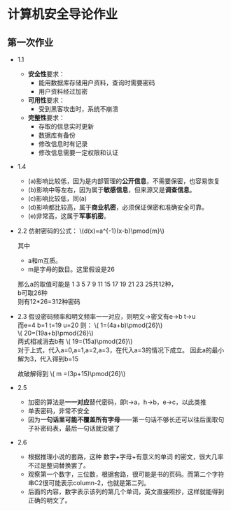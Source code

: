 <script type="text/javascript" src="https://cdn.mathjax.org/mathjax/latest/MathJax.js?config=default"></script>
# 计算机安全导论作业

## 第一次作业

+ 1.1
  * **安全性**要求：
    - 能用数据库存储用户资料，查询时需要密码
    - 用户资料经过加密
  * **可用性**要求：
    - 受到黑客攻击时，系统不崩溃
  * **完整性**要求：
    - 存取的信息实时更新
    - 数据库有备份
    - 修改信息时有记录
    - 修改信息需要一定权限和认证

+ 1.4
  * (a)影响比较低，因为是内部管理的**公开信息**，不需要保密，也容易恢复
  * (b)影响中等左右，因为属于**敏感信息**，但来源又是**调查信息**。
  * (c)影响比较低，同(a)
  * (d)影响都比较高，属于**商业机密**，必须保证保密和准确安全可靠。
  * (e)非常高，这属于**军事机密**。

+ 2.2 
  仿射密码的公式： \\(d(x)=a^{-1}(x-b)\pmod{m}\\) 

  其中  

  + a和m互质。
  + m是字母的数目。这里假设是26

  那么a的取值可能是 1 3 5 7 9 11 15 17 19 21 23 25共12种，  
  b可取26种  
  则有12\*26=312种密码

+ 2.3 
  假设密码频率和明文频率一一对应，则明文->密文有e->b t->u  
  而e=4 b=1 t=19 u=20 则：
  \\( 1=(4a+b)\pmod{26}\\)  
  \\( 20=(19a+b)\pmod{26}\\)  
  两式相减消去b有
  \\( 19=(15a)\pmod{26}\\)  
  对于上式，代入a=0,a=1,a=2,a=3，在代入a=3的情况下成立。
  因此a的最小解为3，代入得到b=15  

  故破解得到 \\( m =(3p+15)\pmod{26}\\) 

+ 2.5
  * 加密的算法是**一一对应**替代密码，即t->a，h->b，e->c，以此类推
  * 单表密码，非常不安全
  * 因为**一句话里可能不覆盖所有字母**——第一句话不够长还可以往后面取句子补密码表，最后一句话就没辙了

+ 2.6
  * 根据推理小说的套路，这种 数字+字母+有意义的单词 的密文，很大几率不过是整词替换罢了。
  * 观察第一个数字，三位数，根据套路，很可能是书的页码。而第二个字符串C2很可能表示column-2，也就是第二列。
  * 后面的内容，数字表示该列的第几个单词，英文直接照抄，这样就能得到正确的明文了。
